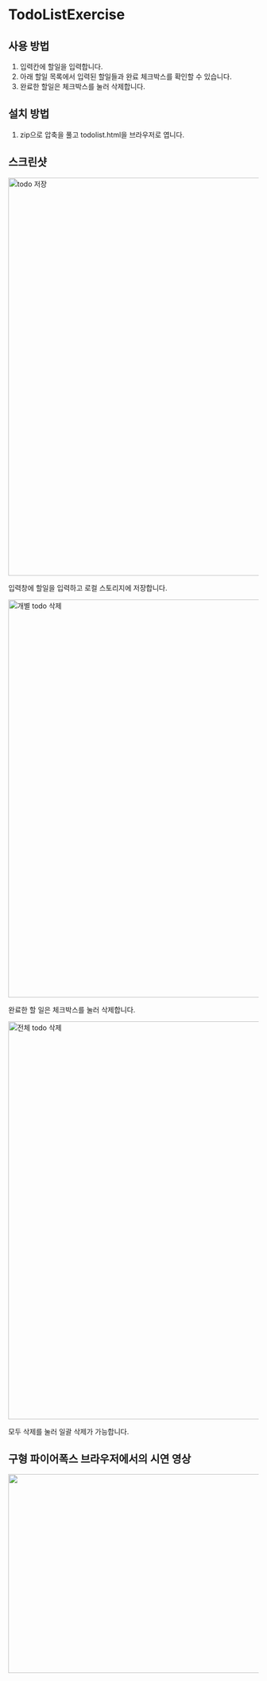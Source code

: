 # TodoListExercise

## 사용 방법

1. 입력칸에 할일을 입력합니다.
2. 아래 할일 목록에서 입력된 할일들과 완료 체크박스를 확인할 수 있습니다.
3. 완료한 할일은 체크박스를 눌러 삭제합니다.

## 설치 방법

1. zip으로 압축을 풀고 todolist.html을 브라우저로 엽니다.

## 스크린샷
<img width="800" alt="todo 저장" src="https://github.com/Austin-Choi/TodoListExercise/assets/33799946/291aaa01-7a5f-461c-8b77-aa19521e912e">

입력창에 할일을 입력하고 로컬 스토리지에 저장합니다.


<img width="800" alt="개별 todo 삭제" src="https://github.com/Austin-Choi/TodoListExercise/assets/33799946/203a42f0-0da5-4665-b080-fa4a5378d0fa">

완료한 할 일은 체크박스를 눌러 삭제합니다.


<img width="800" alt="전체 todo 삭제" src="https://github.com/Austin-Choi/TodoListExercise/assets/33799946/8a175d62-3e9b-4211-97c6-477087d8e34e">

모두 삭제를 눌러 일괄 삭제가 가능합니다.


## 구형 파이어폭스 브라우저에서의 시연 영상
<img src="https://github.com/Austin-Choi/TodoListExercise/assets/33799946/8223d799-2f2a-4417-a7b0-150e331f299f" width="640px" height="400px"/>

